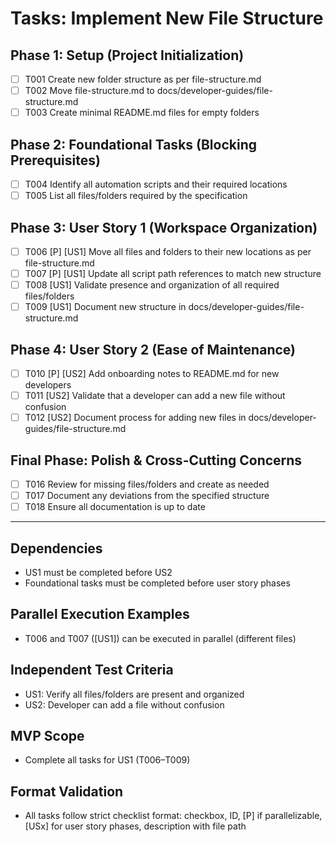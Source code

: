 # Tasks: Implement New File Structure

## Phase 1: Setup (Project Initialization)
- [ ] T001 Create new folder structure as per file-structure.md
- [ ] T002 Move file-structure.md to docs/developer-guides/file-structure.md
- [ ] T003 Create minimal README.md files for empty folders

## Phase 2: Foundational Tasks (Blocking Prerequisites)
- [ ] T004 Identify all automation scripts and their required locations
- [ ] T005 List all files/folders required by the specification

## Phase 3: User Story 1 (Workspace Organization)
- [ ] T006 [P] [US1] Move all files and folders to their new locations as per file-structure.md
- [ ] T007 [P] [US1] Update all script path references to match new structure
- [ ] T008 [US1] Validate presence and organization of all required files/folders
- [ ] T009 [US1] Document new structure in docs/developer-guides/file-structure.md

## Phase 4: User Story 2 (Ease of Maintenance)
- [ ] T010 [P] [US2] Add onboarding notes to README.md for new developers
- [ ] T011 [US2] Validate that a developer can add a new file without confusion
- [ ] T012 [US2] Document process for adding new files in docs/developer-guides/file-structure.md

## Final Phase: Polish & Cross-Cutting Concerns
- [ ] T016 Review for missing files/folders and create as needed
- [ ] T017 Document any deviations from the specified structure
- [ ] T018 Ensure all documentation is up to date

---

## Dependencies
- US1 must be completed before US2
- Foundational tasks must be completed before user story phases

## Parallel Execution Examples
- T006 and T007 ([US1]) can be executed in parallel (different files)

## Independent Test Criteria
- US1: Verify all files/folders are present and organized
- US2: Developer can add a file without confusion

## MVP Scope
- Complete all tasks for US1 (T006–T009)

## Format Validation
- All tasks follow strict checklist format: checkbox, ID, [P] if parallelizable, [USx] for user story phases, description with file path
